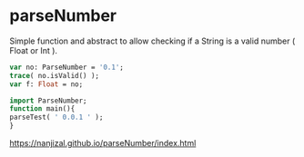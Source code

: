 # parseNumber

Simple function and abstract to allow checking if a String is a valid number ( Float or Int ).

```Haxe
var no: ParseNumber = '0.1';
trace( no.isValid() );
var f: Float = no;
```

```Haxe
import ParseNumber;
function main(){
parseTest( ' 0.0.1 ' );
}
```

https://nanjizal.github.io/parseNumber/index.html

